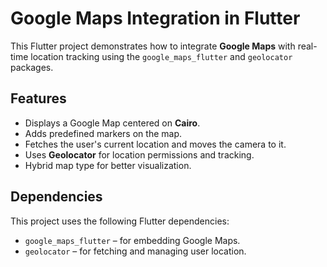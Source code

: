 # Google Maps Integration in Flutter

This Flutter project demonstrates how to integrate **Google Maps** with real-time location tracking using the `google_maps_flutter` and `geolocator` packages.

## Features
- Displays a Google Map centered on **Cairo**.
- Adds predefined markers on the map.
- Fetches the user's current location and moves the camera to it.
- Uses **Geolocator** for location permissions and tracking.
- Hybrid map type for better visualization.

## Dependencies
This project uses the following Flutter dependencies:
- `google_maps_flutter` – for embedding Google Maps.
- `geolocator` – for fetching and managing user location.


